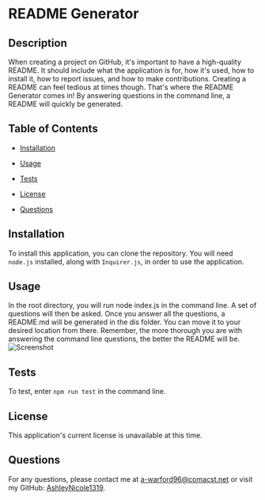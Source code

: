 # README Generator

## Description
When creating a project on GitHub, it's important to have a high-quality README. It should include what the application is for, how it's used, how to install it, how to report issues, and how to make contributions. Creating a README can feel tedious at times though. That's where the README Generator comes in! By answering questions in the command line, a README will quickly be generated.
## Table of Contents
- [Installation](#installation)
- [Usage](#usage)

- [Tests](#tests)
- [License](#license)
- [Questions](#questions)
## Installation
To install this application, you can clone the repository. You will need `node.js` installed, along with `Inquirer.js`, in order to use the application.
## Usage
In the root directory, you will run node index.js in the command line. A set of questions will then be asked. Once you answer all the questions, a README.md will be generated in the dis folder. You can move it to your desired location from there. Remember, the more thorough you are with answering the command line questions, the better the README will be. 
![Screenshot](./README-gen/images/Screenshot)

## Tests
To test, enter `npm run test` in the command line.
## License
This application's current license is unavailable at this time.
## Questions
For any questions, please contact me at [a-warford96@comacst.net](mailto:a-warford96@comacst.net) or visit my GitHub: [AshleyNicole1319](https://github.com/AshleyNicole1319).
  